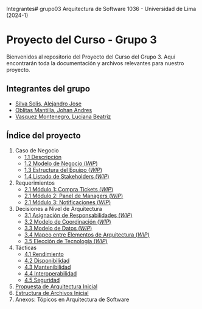 Integrantes# grupo03
Arquitectura de Software 1036 - Universidad de Lima (2024-1)

# Proyecto del Curso - Grupo 3

Bienvenidos al repositorio del Proyecto del Curso del Grupo 3. Aquí encontrarán toda la documentación y archivos relevantes para nuestro proyecto.

## Integrantes del grupo
  - [Silva Solis, Alejandro Jose](/Integrantes/Alejandro%20Silva/Alejandro%20Silva.md)
  - [Oblitas Mantilla, Johan Andres](/Integrantes/Johan%20Oblitas/Oblitas.md)
  - [Vasquez Montenegro, Luciana Beatriz](/Integrantes/Luciana%20Vasquez/Luciana.md)

## Índice del proyecto

1. Caso de Negocio
    - [1.1 Descripción](/Proyecto/Descripcion.md)
    - [1.2 Modelo de Negocio (*WIP*)](/Proyecto/Descripcion.md)
    - [1.3 Estructura del Equipo (*WIP*)](/Proyecto/Descripcion.md)
    - [1.4 Listado de Stakeholders (*WIP*)](/Proyecto/Descripcion.md)
2. Requerimientos
    - [2.1 Módulo 1: Compra Tickets (*WIP*)](/Proyecto/Requerimientos.md)
    - [2.1 Módulo 2: Panel de Managers (*WIP*)](/Proyecto/Requerimientos.md)
    - [2.1 Módulo 3: Notificaciones (*WIP*)](/Proyecto/Requerimientos.md)
3. Decisiones a Nivel de Arquitectura
    - [3.1 Asignación de Responsabilidades (*WIP*)](/Proyecto/TecnologiaDetalles.md)
    - [3.2 Modelo de Coordinación (*WIP*)](/Proyecto/TecnologiaDetalles.md)
    - [3.3 Modelo de Datos (*WIP*)](/Proyecto/TecnologiaDetalles.md)
    - [3.4 Mapeo entre Elementos de Arquitectura (*WIP*)](/Proyecto/TecnologiaDetalles.md)
    - [3.5 Elección de Tecnología (*WIP*)](/Proyecto/TecnologiaDetalles.md)
4. Tácticas
    - [4.1 Rendimiento](/Proyecto/EscenariosYTacticas.md)
    - [4.2 Disponibilidad](/Proyecto/EscenariosYTacticas.md)
    - [4.3 Mantenibilidad](/Proyecto/EscenariosYTacticas.md)
    - [4.4 Interoperabilidad](/Proyecto/EscenariosYTacticas.md)
    - [4.5 Seguridad](/Proyecto/EscenariosYTacticas.md)
5. [Propuesta de Arquitectura Inicial](/Proyecto/Arquitectura.md)
6. [Estructura de Archivos Inicial](/Proyecto/EstructuraInicial.md)
7. Anexos: Tópicos en Arquitectura de Software